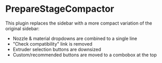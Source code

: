 # PrepareStageCompactor

This plugin replaces the sidebar with a more compact variation of the original sidebar:

* Nozzle & material dropdowns are combined to a single line
* "Check compatibility" link is removed
* Extruder selection buttons are downsized
* Custom/recommended buttons are moved to a combobox at the top

